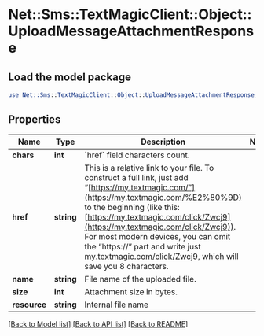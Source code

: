 # Net::Sms::TextMagicClient::Object::UploadMessageAttachmentResponse

## Load the model package
```perl
use Net::Sms::TextMagicClient::Object::UploadMessageAttachmentResponse;
```

## Properties
Name | Type | Description | Notes
------------ | ------------- | ------------- | -------------
**chars** | **int** | &#x60;href&#x60; field characters count.  | 
**href** | **string** | This is a relative link to your file. To construct a full link, just add “[https://my.textmagic.com/”](https://my.textmagic.com/%E2%80%9D) to the beginning (like this: [https://my.textmagic.com/click/Zwcj9](https://my.textmagic.com/click/Zwcj9)). For most modern devices, you can omit the “https://” part and write just [my.textmagic.com/click/Zwcj9](https://my.textmagic.com/click/Zwcj9), which will save you 8 characters.  | 
**name** | **string** | File name of the uploaded file.  | 
**size** | **int** | Attachment size in bytes. | 
**resource** | **string** | Internal file name | 

[[Back to Model list]](../README.md#documentation-for-models) [[Back to API list]](../README.md#documentation-for-api-endpoints) [[Back to README]](../README.md)


